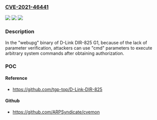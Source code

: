 ### [CVE-2021-46441](https://cve.mitre.org/cgi-bin/cvename.cgi?name=CVE-2021-46441)
![](https://img.shields.io/static/v1?label=Product&message=n%2Fa&color=blue)
![](https://img.shields.io/static/v1?label=Version&message=n%2Fa&color=blue)
![](https://img.shields.io/static/v1?label=Vulnerability&message=n%2Fa&color=brighgreen)

### Description

In the "webupg" binary of D-Link DIR-825 G1, because of the lack of parameter verification, attackers can use "cmd" parameters to execute arbitrary system commands after obtaining authorization.

### POC

#### Reference
- https://github.com/tgp-top/D-Link-DIR-825

#### Github
- https://github.com/ARPSyndicate/cvemon

